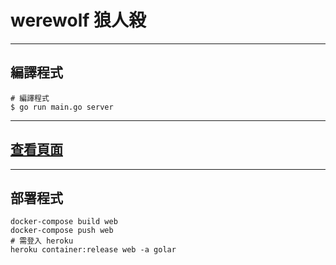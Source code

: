 # werewolf 狼人殺

---

## 編譯程式

```shell
# 編譯程式
$ go run main.go server
```

---

## [查看頁面](http://127.0.0.1:8000/wf)

---

## 部署程式

```shell
docker-compose build web
docker-compose push web
# 需登入 heroku
heroku container:release web -a golar
```
